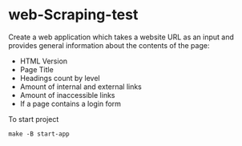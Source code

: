 # web-Scraping-test

Create a web application which takes a website URL as an input and provides general information
about the contents of the page:

- HTML Version
- Page Title
- Headings count by level
- Amount of internal and external links
- Amount of inaccessible links
- If a page contains a login form

To start project

```
make -B start-app

```
